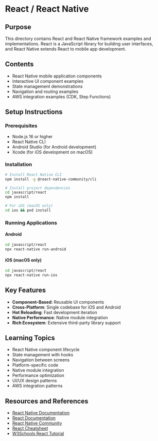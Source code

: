 # React / React Native

## Purpose

This directory contains React and React Native framework examples and implementations. React is a JavaScript library for building user interfaces, and React Native extends React to mobile app development.

## Contents

- React Native mobile application components
- Interactive UI component examples
- State management demonstrations
- Navigation and routing examples
- AWS integration examples (CDK, Step Functions)

## Setup Instructions

### Prerequisites
- Node.js 16 or higher
- React Native CLI
- Android Studio (for Android development)
- Xcode (for iOS development on macOS)

### Installation
```bash
# Install React Native CLI
npm install -g @react-native-community/cli

# Install project dependencies
cd javascript/react
npm install

# For iOS (macOS only)
cd ios && pod install
```

### Running Applications

#### Android
```bash
cd javascript/react
npx react-native run-android
```

#### iOS (macOS only)
```bash
cd javascript/react
npx react-native run-ios
```

## Key Features

- **Component-Based**: Reusable UI components
- **Cross-Platform**: Single codebase for iOS and Android
- **Hot Reloading**: Fast development iteration
- **Native Performance**: Native module integration
- **Rich Ecosystem**: Extensive third-party library support

## Learning Topics

- React Native component lifecycle
- State management with hooks
- Navigation between screens
- Platform-specific code
- Native module integration
- Performance optimization
- UI/UX design patterns
- AWS integration patterns

## Resources and References

- [React Native Documentation](https://reactnative.dev/docs/getting-started)
- [React Documentation](https://reactjs.org/docs/getting-started.html)
- [React Native Community](https://github.com/react-native-community)
- [React Cheatsheet](https://devhints.io/react)
- [W3Schools React Tutorial](https://www.w3schools.com/react/default.asp)
